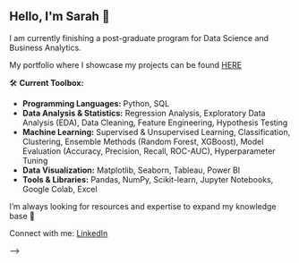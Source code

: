 ## Hello, I'm Sarah 👋 
I am currently finishing a post-graduate program for Data Science and Business Analytics.

My portfolio where I showcase my projects can be found [HERE](xx)  <br/>


🛠️ **Current Toolbox:**
- **Programming Languages:** Python, SQL
- **Data Analysis & Statistics:** Regression Analysis, Exploratory Data Analysis (EDA), Data Cleaning, Feature Engineering, Hypothesis Testing
- **Machine Learning:** Supervised & Unsupervised Learning, Classification, Clustering, Ensemble Methods (Random Forest, XGBoost), Model Evaluation (Accuracy, Precision, Recall, ROC-AUC), Hyperparameter Tuning
- **Data Visualization:** Matplotlib, Seaborn, Tableau, Power BI
- **Tools & Libraries:** Pandas, NumPy, Scikit-learn, Jupyter Notebooks, Google Colab, Excel

I’m always looking for resources and expertise to expand my knowledge base 🔎

Connect with me: [LinkedIn](https://www.linkedin.com/in/sarah-ortega-b60150165/)



-->
